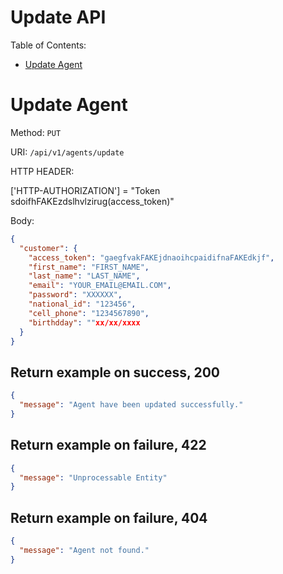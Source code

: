 # Update API

Table of Contents:

- [Update Agent](#update-agent)

# Update Agent

Method: `PUT`

URI: `/api/v1/agents/update`

HTTP HEADER:

['HTTP-AUTHORIZATION'] = "Token sdoifhFAKEzdslhvlzirug(access_token)"

Body:

```json
{
  "customer": {
    "access_token": "gaegfvakFAKEjdnaoihcpaidifnaFAKEdkjf",
    "first_name": "FIRST_NAME",
    "last_name": "LAST_NAME",
    "email": "YOUR_EMAIL@EMAIL.COM",
    "password": "XXXXXX",
    "national_id": "123456",
    "cell_phone": "1234567890",
    "birthdday": ""xx/xx/xxxx
  }
}
```

## Return example on success, 200

```json
{
  "message": "Agent have been updated successfully."
}
```

## Return example on failure, 422

```json
{
  "message": "Unprocessable Entity"
}
```

## Return example on failure, 404

```json
{
  "message": "Agent not found."
}
```